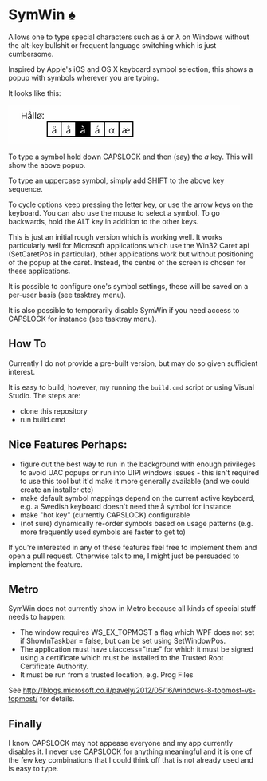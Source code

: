 SymWin ♠
========

Allows one to type special characters such as å or λ on Windows without the alt-key bullshit or frequent language switching which is just cumbersome.

Inspired by Apple's iOS and OS X keyboard symbol selection, this shows a popup with symbols wherever you are typing.

It looks like this:

![screenshot](SymWin/screencast.gif)

To type a symbol hold down CAPSLOCK and then (say) the *a* key. This will show the above popup.

To type an uppercase symbol, simply add SHIFT to the above key sequence.

To cycle options keep pressing the letter key, or use the arrow keys on the keyboard. You can also use the mouse to select a symbol. To go backwards, hold the ALT key in addition to the other keys.

This is just an initial rough version which is working well. It works particularly well for Microsoft applications which use the Win32 Caret api (SetCaretPos in particular), other applications work but without positioning of the popup at the caret. Instead, the centre of the screen is chosen for these applications.

It is possible to configure one's symbol settings, these will be saved on a per-user basis (see tasktray menu).

It is also possible to temporarily disable SymWin if you need access to CAPSLOCK for instance (see tasktray menu).

How To
------
Currently I do not provide a pre-built version, but may do so given sufficient interest.

It is easy to build, however, my running the ```build.cmd``` script or using Visual Studio. The steps are:

- clone this repository
- run build.cmd


Nice Features Perhaps:
----------------------

- figure out the best way to run in the background with enough privileges to avoid UAC popups or run into UIPI windows issues - this isn't required to use this tool but it'd make it more generally available (and we could create an installer etc)
- make default symbol mappings depend on the current active keyboard, e.g. a Swedish keyboard doesn't need the å symbol for instance
- make "hot key" (currently CAPSLOCK) configurable
- (not sure) dynamically re-order symbols based on usage patterns (e.g. more frequently used symbols are faster to get to)

If you're interested in any of these features feel free to implement them and open a pull request. Otherwise talk to me, I might just be persuaded to implement the feature.

Metro
-----
SymWin does not currently show in Metro because all kinds of special stuff needs to happen:
- The window requires WS_EX_TOPMOST a flag which WPF does not set if ShowInTaskbar = false, but can be set using SetWindowPos.
- The application must have uiaccess="true" for which it must be signed using a certificate which must be installed to the Trusted Root Certificate Authority.
- It must be run from a trusted location, e.g. Prog Files

See http://blogs.microsoft.co.il/pavely/2012/05/16/windows-8-topmost-vs-topmost/ for details.


Finally
-------
I know CAPSLOCK may not appease everyone and my app currently disables it. I never use CAPSLOCK for anything meaningful and it is one of the few key combinations that I could think off that is not already used and is easy to type.
